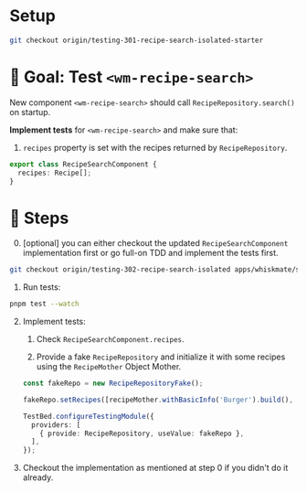 # Setup

```sh
git checkout origin/testing-301-recipe-search-isolated-starter
```

# 🎯 Goal: Test `<wm-recipe-search>`

New component `<wm-recipe-search>` should call `RecipeRepository.search()` on startup.

**Implement tests** for `<wm-recipe-search>` and make sure that:

1. `recipes` property is set with the recipes returned by `RecipeRepository`.

```ts
export class RecipeSearchComponent {
  recipes: Recipe[];
}
```

# 📝 Steps

0. [optional] you can either checkout the updated `RecipeSearchComponent` implementation first or go full-on TDD and implement the tests first.
```sh
git checkout origin/testing-302-recipe-search-isolated apps/whiskmate/src/app/recipe/recipe-search.component.ts
```

1. Run tests:

```sh
pnpm test --watch
```

2. Implement tests:

   1. Check `RecipeSearchComponent.recipes`.

   2. Provide a fake `RecipeRepository` and initialize it with some recipes using the `RecipeMother` Object Mother.
   ```ts
   const fakeRepo = new RecipeRepositoryFake();
   
   fakeRepo.setRecipes([recipeMother.withBasicInfo('Burger').build(), ...]);
   
   TestBed.configureTestingModule({
     providers: [
       { provide: RecipeRepository, useValue: fakeRepo },
     ],
   });
   ```

3. Checkout the implementation as mentioned at step 0 if you didn't do it already.
